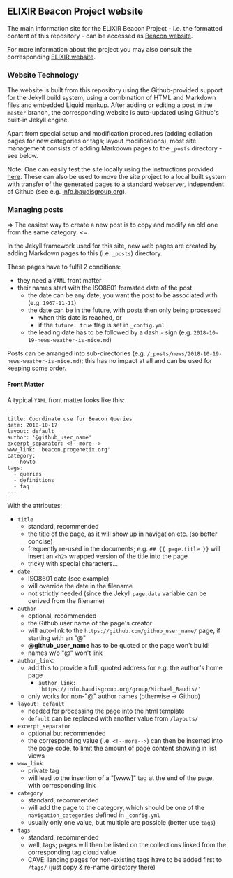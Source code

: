 ## ELIXIR Beacon Project website

The main information site for the ELIXIR Beacon Project - i.e. the formatted content of this repository - can be accessed as [Beacon website](http://beacon-project.io/).

For more information about the project you may also consult the corresponding [ELIXIR website](https://www.elixir-europe.org/about-us/implementation-studies/beacons).

### Website Technology

The website is built from this repository using the Github-provided support for the Jekyll build system, using a combination of HTML and Markdown files and embedded Liquid markup. After adding or editing a post in the `master` branch, the corresponding website is auto-updated using Github's built-in Jekyll engine.

Apart from special setup and modification procedures (adding collation pages for new categories or tags; layout modifications), most site management consists of adding Markdown pages to the `_posts` directory - see below.

Note: One can easily test the site locally using the instructions provided [here](https://info.baudisgroup.org/howto/jekyllinstructions/). These can also be used to move the site project to a local built system with transfer of the generated pages to a standard webserver, independent of Github (see e.g. [info.baudisgroup.org](http://info.baudisgroup.org)).

### Managing posts

=> The easiest way to create a new post is to copy and modify an old one from the same category. <=

In the Jekyll framework used for this site, new web pages are created by adding Markdown pages to this (i.e. `_posts`) directory.

These pages have to fulfil 2 conditions:

* they need a `YAML` front matter
* their names start with the ISO8601 formated date of the post
  * the date can be any date, you want the post to be associated with (e.g. `1967-11-11`)
  * the date can be in the future, with posts then only being processed
    * when this date is reached, or
    * if the `future: true` flag is set in `_config.yml`
  * the leading date has to be followed by a dash `-` sign (e.g. `2018-10-19-news-weather-is-nice.md`)

Posts can be arranged into sub-directories (e.g. `/_posts/news/2018-10-19-news-weather-is-nice.md`); this has no impact at all and can be used for keeping some order.

#### Front Matter

A typical `YAML` front matter looks like this:

```
---
title: Coordinate use for Beacon Queries
date: 2018-10-17
layout: default
author: '@github_user_name'
excerpt_separator: <!--more-->
www_link: 'beacon.progenetix.org'
category:
  - howto
tags:
  - queries
  - definitions
  - faq
---
```

With the attributes:

* `title`
  * standard, recommended
  * the title of the page, as it will show up in navigation etc. (so better concise)
  * frequently re-used in the documents; e.g. `## {{ page.title }}` will insert an `<h2>` wrapped version of the title into the page
  * tricky with special characters...
* `date`
  * ISO8601 date (see example)
  * will override the date in the filename
  * not strictly needed (since the Jekyll `page.date` variable can be derived from the filename)
* `author`
  - optional, recommended
  - the Github user name of the page's creator
  - will auto-link to the `https://github.com/github_user_name/` page, if starting with an "@"
  - __@github_user_name__ has to be quoted or the page won't build!
  - names w/o "@" won't link
* `author_link`:
  - add this to provide a full, quoted address for e.g. the author's home page
    * `author_link: 'https://info.baudisgroup.org/group/Michael_Baudis/'`
  - only works for non-"@" author names (otherwise -> Github)
* `layout: default`
  * needed for processing the page into the html template
  * `default` can be replaced with another value from `/layouts/`
* `excerpt_separator`
  * optional but recommended
  * the corresponding value (i.e. `<!--more-->`) can then be inserted into the page code, to limit the amount of page content showing in list views
* `www_link`
  * private tag
  * will lead to the insertion of a "[www]" tag at the end of the page, with corresponding link
* `category`
  * standard, recommended
  * will add the page to the category, which should be one of the `navigation_categories` defined in `_config.yml`
  * usually only one value, but multiple are possible (better use `tags`)
* `tags`
  * standard, recommended
  * well, tags; pages will then be listed on the collections linked from the corresponding tag cloud value
  * CAVE: landing pages for non-existing tags have to be added first to `/tags/` (just copy & re-name directory there)
